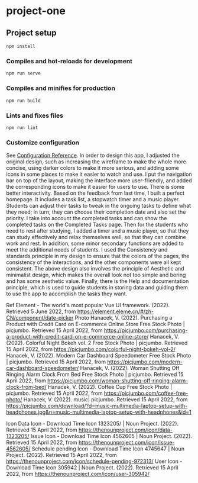 # project-one

## Project setup
```
npm install
```

### Compiles and hot-reloads for development
```
npm run serve
```

### Compiles and minifies for production
```
npm run build
```

### Lints and fixes files
```
npm run lint
```

### Customize configuration
See [Configuration Reference](https://cli.vuejs.org/config/).
In order to design this app, I adjusted the original design, such as increasing the wireframe to make the whole more concise, using darker colors to make it more serious, and adding some icons in some places to make it easier to watch and use.
I put the navigation bar on top of the layout, making the interface more user-friendly, and added the corresponding icons to make it easier for users to use. There is some better interactivity.
Based on the feedback from last time, I built a perfect homepage. It includes a task list, a stopwatch timer and a music player. Students can adjust their tasks to tweak in the ongoing tasks to define what they need; in turn, they can choose their completion date and also set the priority. I take into account the completed tasks and can show the completed tasks on the Completed Tasks page. Then for the students who need to rest after studying, I added a timer and a music player, so that they can study effectively and relax themselves well, so that they can combine work and rest. In addition, some minor secondary functions are added to meet the additional needs of students.
I used the Consistency and standards principle in my design to ensure that the colors of the pages, the consistency of the interactions, and the other components were all kept consistent. The above design also involves the principle of Aesthetic and minimalist design, which makes the overall look not too simple and boring and has some aesthetic value. Finally, there is the Help and documentation principle, which is used to guide students in storing data and guiding them to use the app to accomplish the tasks they want.

Ref
Element - The world's most popular Vue UI framework. (2022). Retrieved 5 June 2022, from https://element.eleme.cn/#/zh-CN/component/date-picker
Photo
Hanacek, V. (2022). Purchasing a Product with Credit Card on E-commerce Online Store Free Stock Photo | picjumbo. Retrieved 15 April 2022, from https://picjumbo.com/purchasing-a-product-with-credit-card-on-e-commerce-online-store/
Hanacek, V. (2022). Colorful Night Bokeh vol. 2 Free Stock Photo | picjumbo. Retrieved 15 April 2022, from https://picjumbo.com/colorful-night-bokeh-vol-2/
Hanacek, V. (2022). Modern Car Dashboard Speedometer Free Stock Photo | picjumbo. Retrieved 15 April 2022, from https://picjumbo.com/modern-car-dashboard-speedometer/
Hanacek, V. (2022). Woman Shutting Off Ringing Alarm Clock From Bed Free Stock Photo | picjumbo. Retrieved 15 April 2022, from https://picjumbo.com/woman-shutting-off-ringing-alarm-clock-from-bed/
Hanacek, V. (2022). Coffee Cup Free Stock Photo | picjumbo. Retrieved 15 April 2022, from https://picjumbo.com/coffee-free-photo/
Hanacek, V. (2022). music| picjumbo. Retrieved 15 April 2022, from https://picjumbo.com/download/?d=music-multimedia-laptop-setup-with-headphones.jpg&n=music-multimedia-laptop-setup-with-headphones&id=1

Icon
Data Icon - Download Time Icon 1323205/ | Noun Project. (2022). Retrieved 15 April 2022, from https://thenounproject.com/icon/data-1323205/
Issue Icon - Download Time Icon 4562605 | Noun Project. (2022). Retrieved 15 April 2022, from https://thenounproject.com/icon/issue-4562605/
Schedule pending Icon - Download Time Icon 4745647 | Noun Project. (2022). Retrieved 15 April 2022, from https://thenounproject.com/icon/schedule-pending-972313/
User Icon - Download Time Icon 305942 | Noun Project. (2022). Retrieved 15 April 2022, from https://thenounproject.com/icon/user-305942/ 
